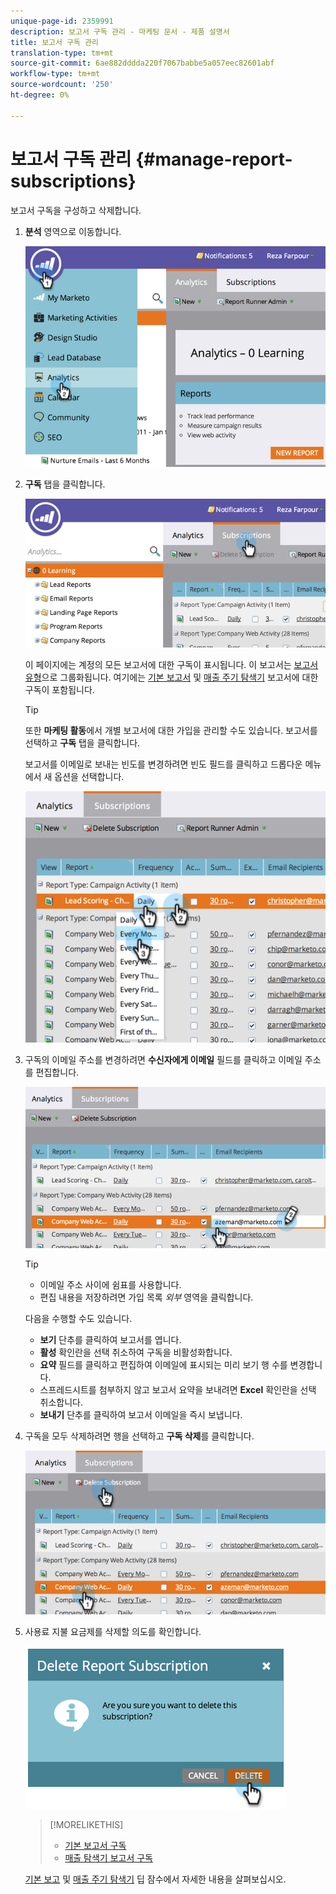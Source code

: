 ```yaml
---
unique-page-id: 2359991
description: 보고서 구독 관리 - 마케팅 문서 - 제품 설명서
title: 보고서 구독 관리
translation-type: tm+mt
source-git-commit: 6ae882dddda220f7067babbe5a057eec82601abf
workflow-type: tm+mt
source-wordcount: '250'
ht-degree: 0%

---
```



# 보고서 구독 관리 {#manage-report-subscriptions}

보고서 구독을 구성하고 삭제합니다.

1. **분석** 영역으로 이동합니다.

   ![](assets/image2014-9-16-10-3a35-3a25.png)

1. **구독** 탭을 클릭합니다.

   ![](assets/image2014-9-16-10-3a35-3a32.png)

   이 페이지에는 계정의 모든 보고서에 대한 구독이 표시됩니다. 이 보고서는 [보고서 유형](../../../../product-docs/reporting/basic-reporting/report-types/report-type-overview.md)으로 그룹화됩니다. 여기에는 [기본 보고서](subscribe-to-a-basic-report.md) 및 [매출 주기 탐색기](https://docs.marketo.com/display/docs/revenue+cycle+analytics) 보고서에 대한 구독이 포함됩니다.

   >[!TIP]
   >
   >또한 **마케팅 활동**&#x200B;에서 개별 보고서에 대한 가입을 관리할 수도 있습니다. 보고서를 선택하고 **구독** 탭을 클릭합니다.

   보고서를 이메일로 보내는 빈도를 변경하려면 빈도 필드를 클릭하고 드롭다운 메뉴에서 새 옵션을 선택합니다.

   ![](assets/image2014-9-16-10-3a36-3a4.png)

1. 구독의 이메일 주소를 변경하려면 **수신자에게 이메일** 필드를 클릭하고 이메일 주소를 편집합니다.

   ![](assets/image2014-9-16-10-3a36-3a11.png)

   >[!TIP]
   >
   >
   >    
   >    
   >    * 이메일 주소 사이에 쉼표를 사용합니다.
   >    * 편집 내용을 저장하려면 가입 목록 *외부* 영역을 클릭합니다.


   다음을 수행할 수도 있습니다.

   * **보기** 단추를 클릭하여 보고서를 엽니다.
   * **활성** 확인란을 선택 취소하여 구독을 비활성화합니다.
   * **요약** 필드를 클릭하고 편집하여 이메일에 표시되는 미리 보기 행 수를 변경합니다.
   * 스프레드시트를 첨부하지 않고 보고서 요약을 보내려면 **Excel** 확인란을 선택 취소합니다.
   * **보내기** 단추를 클릭하여 보고서 이메일을 즉시 보냅니다.



1. 구독을 모두 삭제하려면 행을 선택하고 **구독 삭제**&#x200B;를 클릭합니다.

   ![](assets/image2014-9-16-10-3a36-3a38.png)

1. 사용료 지불 요금제를 삭제할 의도를 확인합니다.

   ![](assets/image2014-9-16-10-3a36-3a43.png)

   >[!MORELIKETHIS]
   >
   >
   >    
   >    
   >    * [기본 보고서 구독](subscribe-to-a-basic-report.md)
   >    * [매출 탐색기 보고서 구독](../../../../product-docs/reporting/revenue-cycle-analytics/revenue-explorer/subscribe-to-a-revenue-explorer-report.md)


   [기본 보고](https://docs.marketo.com/display/docs/basic+reporting) 및 [매출 주기 탐색기](https://docs.marketo.com/display/docs/revenue+cycle+analytics) 딥 잠수에서 자세한 내용을 살펴보십시오.


